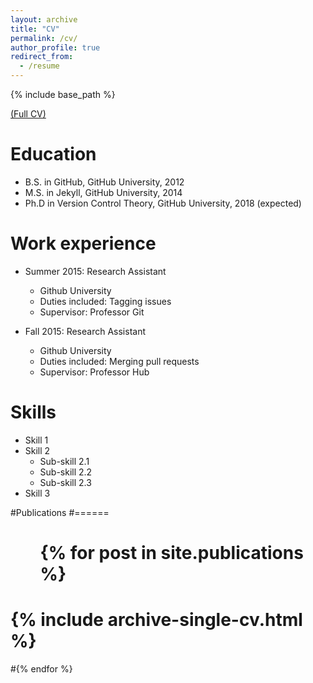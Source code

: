 ```yaml
---
layout: archive
title: "CV"
permalink: /cv/
author_profile: true
redirect_from:
  - /resume
---
```


{% include base_path %}

[(Full CV)](https://www.dropbox.com/scl/fi/tcfgaipw59rg0i9290fjj/LDALLAP_AcademicCV.pdf?rlkey=rxxw3ey47dktn5je3mkdm6a0f&dl=0)


Education
======
* B.S. in GitHub, GitHub University, 2012
* M.S. in Jekyll, GitHub University, 2014
* Ph.D in Version Control Theory, GitHub University, 2018 (expected)

Work experience
======
* Summer 2015: Research Assistant
  * Github University
  * Duties included: Tagging issues
  * Supervisor: Professor Git

* Fall 2015: Research Assistant
  * Github University
  * Duties included: Merging pull requests
  * Supervisor: Professor Hub
  
Skills
======
* Skill 1
* Skill 2
  * Sub-skill 2.1
  * Sub-skill 2.2
  * Sub-skill 2.3
* Skill 3

#Publications
#======
 # <ul>{% for post in site.publications %}
  #  {% include archive-single-cv.html %}
  #{% endfor %}</ul>
